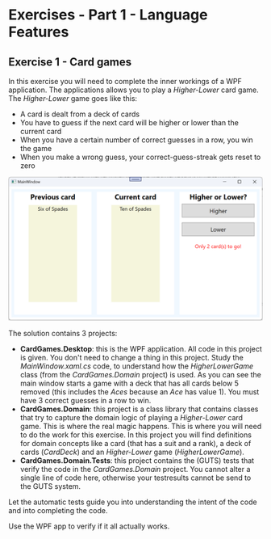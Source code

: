 # Exercises - Part 1 - Language Features

## Exercise 1 - Card games
In this exercise you will need to complete the inner workings of a WPF application. The applications allows you to play a *Higher-Lower* card game.
The *Higher-Lower* game goes like this:
- A card is dealt from a deck of cards
- You have to guess if the next card will be higher or lower than the current card
- When you have a certain number of correct guesses in a row, you win the game
- When you make a wrong guess, your correct-guess-streak gets reset to zero

![alt text][img_mainwindow]

The solution contains 3 projects:
- **CardGames.Desktop**: this is the WPF application. All code in this project is given. You don't need to change a thing in this project. Study the *MainWindow.xaml.cs* code, to understand how the *HigherLowerGame* class (from the *CardGames.Domain* project) is used. As you can see the main window starts a game with a deck that has all cards below 5 removed (this includes the *Aces* because an *Ace* has value 1). You must have 3 correct guesses in a row to win.
- **CardGames.Domain**: this project is a class library that contains classes that try to capture the domain logic of playing a *Higher-Lower* card game. This is where the real magic happens. This is where you will need to do the work for this exercise. In this project you will find definitions for domain concepts like a card (that has a suit and a rank), a deck of cards (*CardDeck*) and an *Higher-Lower* game (*HigherLowerGame*).
- **CardGames.Domain.Tests**: this project contains the (GUTS) tests that verify the code in the *CardGames.Domain* project. You cannot alter a single line of code here, otherwise your testresults cannot be send to the GUTS system. 

Let the automatic tests guide you into understanding the intent of the code and into completing the code.

Use the WPF app to verify if it all actually works.

[img_mainwindow]:Images/mainwindow.png "MainWindow of the CardGames WPF application"